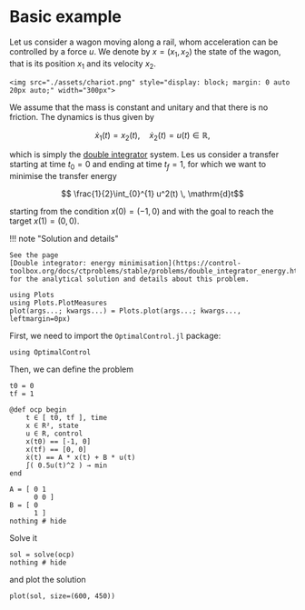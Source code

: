# Basic example

Let us consider a wagon moving along a rail, whom acceleration can be controlled by a force $u$.
We denote by $x = (x_1, x_2)$ the state of the wagon, that is its position $x_1$ and its velocity $x_2$.

```@raw html
<img src="./assets/chariot.png" style="display: block; margin: 0 auto 20px auto;" width="300px">
```

We assume that the mass is constant and unitary and that there is no friction. The dynamics is thus given by

```math
    \dot x_1(t) = x_2(t), \quad \dot x_2(t) = u(t) \in \mathbb{R},
```

which is simply the [double integrator](https://en.wikipedia.org/w/index.php?title=Double_integrator&oldid=1071399674) system.
Les us consider a transfer starting at time $t_0 = 0$ and ending at time $t_f = 1$, for which we want to minimise the transfer energy

```math
    \frac{1}{2}\int_{0}^{1} u^2(t) \, \mathrm{d}t
```

starting from the condition $x(0) = (-1, 0)$ and with the goal to reach the target $x(1) = (0, 0)$.

!!! note "Solution and details"

    See the page 
    [Double integrator: energy minimisation](https://control-toolbox.org/docs/ctproblems/stable/problems/double_integrator_energy.html#DIE) 
    for the analytical solution and details about this problem.

```@setup main
using Plots
using Plots.PlotMeasures
plot(args...; kwargs...) = Plots.plot(args...; kwargs..., leftmargin=0px)
```

First, we need to import the `OptimalControl.jl` package:

```@example main
using OptimalControl
```

Then, we can define the problem

```@example main
t0 = 0
tf = 1

@def ocp begin
    t ∈ [ t0, tf ], time
    x ∈ R², state
    u ∈ R, control
    x(t0) == [-1, 0]
    x(tf) == [0, 0]
    ẋ(t) == A * x(t) + B * u(t)
    ∫( 0.5u(t)^2 ) → min
end

A = [ 0 1
      0 0 ]
B = [ 0
      1 ]
nothing # hide
```

Solve it

```@example main
sol = solve(ocp)
nothing # hide
```

and plot the solution

```@example main
plot(sol, size=(600, 450))
```
